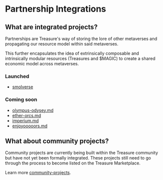 # Partnership Integrations

## What are integrated projects?

Partnerships are Treasure's way of storing the lore of other metaverses and propagating our resource model within said metaverses.

This further encapsulates the idea of extrinsically composable and intrinsically modular resources (Treasures and $MAGIC) to create a shared economic model across metaverses.

### **Launched**

* [smolverse](smolverse/ "mention")

### **Coming soon**

* [olympus-odysey.md](olympus-odysey.md "mention")
* [ether-orcs.md](ether-orcs.md "mention")
* [imperium.md](imperium.md "mention")
* [enjoyooooors.md](enjoyooooors.md "mention")

## What about community projects?

Community projects are currently being built within the Treasure community but have not yet been formally integrated. These projects still need to go through the process to become listed on the Treasure Marketplace.

Learn more [community-projects](../community-projects/ "mention").

